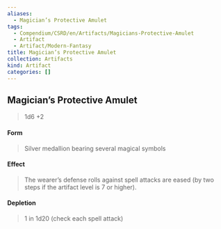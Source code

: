 ```yaml
---
aliases:
  - Magician’s Protective Amulet
tags:
  - Compendium/CSRD/en/Artifacts/Magicians-Protective-Amulet
  - Artifact
  - Artifact/Modern-Fantasy
title: Magician’s Protective Amulet
collection: Artifacts
kind: Artifact
categories: []
---
```

## Magician’s Protective Amulet  
>1d6 +2  
#### Form  
>Silver medallion bearing several magical symbols  
#### Effect  
> The wearer’s defense rolls against spell attacks are eased (by two steps if the artifact level is 7 or higher).   
#### Depletion   
>1 in 1d20 (check each spell attack)  
